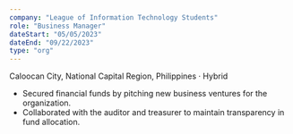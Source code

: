 ```yaml
---
company: "League of Information Technology Students"
role: "Business Manager"
dateStart: "05/05/2023"
dateEnd: "09/22/2023"
type: "org"
---
```


Caloocan City, National Capital Region, Philippines · Hybrid

- Secured financial funds by pitching new business ventures for the organization.
- Collaborated with the auditor and treasurer to maintain transparency in fund allocation.

<!-- <div class="flex flex-col md:flex-row items-start md:items-center gap-6">
    <div class="flex-wrap w-11/12 md:w-1/3">
        <img src="/work/internal/LITSType.webp" alt="LITS" class="shadow-md rounded-md">
    </div>
</div> -->
